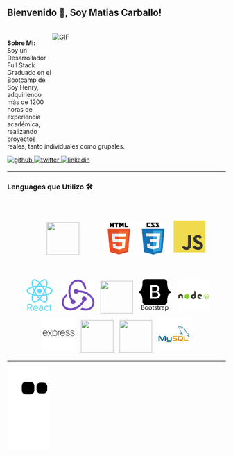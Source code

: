 ## **Bienvenido 👋, Soy Matias Carballo!**

  <br/>

<img  align="right" height="250px" width="400px" alt="GIF" src = https://camo.githubusercontent.com/12e5f2b182da4b52850b29bb09e8ba3e92b0ac2c0bd121de7dfcbb291fbbd525/68747470733a2f2f692e70696e696d672e636f6d2f6f726967696e616c732f37372f63612f61332f37376361613332383834643733356434333961646534356261333766656166322e676966>

  **Sobre Mi:** </br>
   Soy un Desarrollador Full Stack Graduado en el Bootcamp de Soy Henry, adquiriendo más de 1200 horas de experiencia académica, realizando proyectos reales, tanto individuales como grupales. 


<a href="https://github.com/recover1988" target="_blank">
<img src=https://img.shields.io/badge/github-%2324292e.svg?&style=for-the-badge&logo=github&logoColor=white alt=github style="margin-bottom: 5px;" />
</a>
<a href="https://twitter.com/EricDenisLaura" target="_blank">
<img src=https://img.shields.io/badge/twitter-%2300acee.svg?&style=for-the-badge&logo=twitter&logoColor=white alt=twitter style="margin-bottom: 5px;" />
</a>
<a href="https://linkedin.com/in/eric-denis-laura-isnado-8a1027245" target="_blank">
<img src=https://img.shields.io/badge/linkedin-%231E77B5.svg?&style=for-the-badge&logo=linkedin&logoColor=white alt=linkedin style="margin-bottom: 5px;" />
</a> 

---

### Lenguages que Utilizo 🛠 

<div align="center" >
  <img src=https://camo.githubusercontent.com/fbfcb9e3dc648adc93bef37c718db16c52f617ad055a26de6dc3c21865c3321d/68747470733a2f2f7777772e766563746f726c6f676f2e7a6f6e652f6c6f676f732f6769742d73636d2f6769742d73636d2d69636f6e2e737667 style="width:75px; height:75px;  padding: 50px;"  />
  <img src=https://raw.githubusercontent.com/devicons/devicon/master/icons/html5/html5-original-wordmark.svg alt=linkedin style="width:75px;  height:75px;" />
  <img src=https://raw.githubusercontent.com/devicons/devicon/master/icons/css3/css3-original-wordmark.svg alt=linkedin style="width:75px; height:75px; " />
  <img src=https://raw.githubusercontent.com/devicons/devicon/master/icons/javascript/javascript-original.svg alt=linkedin style="width:75px;  height:75px; padding:5px;" />
  <img src=https://raw.githubusercontent.com/devicons/devicon/master/icons/react/react-original-wordmark.svg style="width:75px;  height:75px; padding:5px;" />
  <img src=https://raw.githubusercontent.com/devicons/devicon/master/icons/redux/redux-original.svg style="width:75px;  height:75px; padding:5px;" />
  <img src=https://upload.wikimedia.org/wikipedia/commons/thumb/9/96/Sass_Logo_Color.svg/512px-Sass_Logo_Color.svg.png?20150315202757 style="width:75px;  height:75px; padding:5px;"/>
  <img src=https://raw.githubusercontent.com/devicons/devicon/master/icons/bootstrap/bootstrap-plain-wordmark.svg style="width:75px;  height:75px; padding:5px;" />
  <img src=https://raw.githubusercontent.com/devicons/devicon/master/icons/nodejs/nodejs-original-wordmark.svg style="width:75px;  height:75px; padding:5px;" />
  <img src=https://raw.githubusercontent.com/devicons/devicon/master/icons/express/express-original-wordmark.svg style="width:75px;  height:75px; padding:5px;" />
  <img src=https://webimages.mongodb.com/_com_assets/cms/kuyjf3vea2hg34taa-horizontal_default_slate_blue.svg?auto=format%252Ccompress style="width:75px;  height:75px; padding:5px;" />
  <img src=https://www.gstatic.com/devrel-devsite/prod/vdbc400b97a86c8815ab6ee057e8dc91626aee8cf89b10f7d89037e5a33539f53/firebase/images/lockup.svg style="width:75px;  height:75px; padding:5px;" />
  <img src=https://raw.githubusercontent.com/devicons/devicon/master/icons/mysql/mysql-original-wordmark.svg style="width:75px;  height:75px; padding:5px;" />

</div>

---

![Snake animation](https://github.com/mctechnology17/mctechnology17/blob/output/github-contribution-grid-snake.svg)
